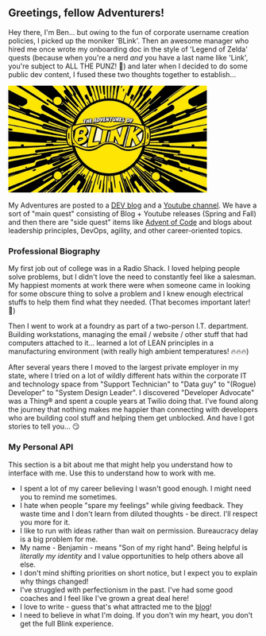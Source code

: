 ## Greetings, fellow Adventurers!

Hey there, I'm Ben... but owing to the fun of corporate username creation policies, I picked up the moniker 'BLink'.  Then an awesome manager who hired me once wrote my onboarding doc in the style of 'Legend of Zelda' quests (because when you're a nerd *and* you have a last name like 'Link', you're subject to ALL THE PUNZ! 🤣) and later when I decided to do some public dev content, I fused these two thoughts together to establish...

<img src="https://github.com/LinkBenjamin/LinkBenjamin/blob/main/logo1.jpg" width="400">

My Adventures are posted to a [DEV blog](https://dev.to/LinkBenjamin) and a [Youtube channel](https://www.youtube.com/@TheAdventuresOfBlink/).  We have a sort of "main quest" consisting of Blog + Youtube releases (Spring and Fall) and then there are "side quest" items like [Advent of Code](https://github.com/LinkBenjamin/adventofcode2024) and blogs about leadership principles, DevOps, agility, and other career-oriented topics.

### Professional Biography

My first job out of college was in a Radio Shack.  I loved helping people solve problems, but I didn't love the need to constantly feel like a salesman.  My happiest moments at work there were when someone came in looking for some obscure thing to solve a problem and I knew enough electrical stuffs to help them find what they needed. (That becomes important later! 😬)

Then I went to work at a foundry as part of a two-person I.T. department.  Building workstations, managing the email / website / other stuff that had computers attached to it... learned a lot of LEAN principles in a manufacturing environment (with really high ambient temperatures! 🔥🔥🔥)

After several years there I moved to the largest private employer in my state, where I tried on a lot of wildly different hats within the corporate IT and technology space from "Support Technician" to "Data guy" to "(Rogue) Developer" to "System Design Leader". I discovered "Developer Advocate" was a Thing® and spent a couple years at Twilio doing that. I've found along the journey that nothing makes me happier than connecting with developers who are building cool stuff and helping them get unblocked.  And have I got stories to tell you... 😏

### My Personal API

This section is a bit about me that might help you understand how to interface with me.  Use this to understand how to work with me.

- I spent a lot of my career believing I wasn't good enough.  I might need you to remind me sometimes.
- I hate when people "spare my feelings" while giving feedback.  They waste time and I don't learn from diluted thoughts - be direct.  I'll respect you more for it.
- I like to run with ideas rather than wait on permission.  Bureaucracy delay is a big problem for me.
- My name - Benjamin - means "Son of my right hand".  Being helpful is _literally my identity_ and I value opportunities to help others above all else.
- I don't mind shifting priorities on short notice, but I expect you to explain why things changed!
- I've struggled with perfectionism in the past.  I've had some good coaches and I feel like I've grown a great deal here!
- I love to write - guess that's what attracted me to the [blog](https://dev.to/LinkBenjamin)!
- I need to believe in what I'm doing.  If you don't win my heart, you don't get the full Blink experience.
